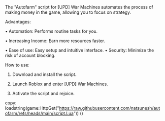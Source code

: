 The "Autofarm" script for [UPD] War Machines automates the process of making money in the game, allowing you to focus on strategy. 

Advantages:

• Automation: Performs routine tasks for you.

• Increasing Income: Earn more resources faster.

• Ease of use: Easy setup and intuitive interface.
• Security: Minimize the risk of account blocking.

How to use:

1. Download and install the script.

2. Launch Roblox and enter [UPD] War Machines.

3. Activate the script and rejoice.

copy: 
loadstring(game:HttpGet("https://raw.githubusercontent.com/natsunesh/autofarm/refs/heads/main/script.Lua")) ()
